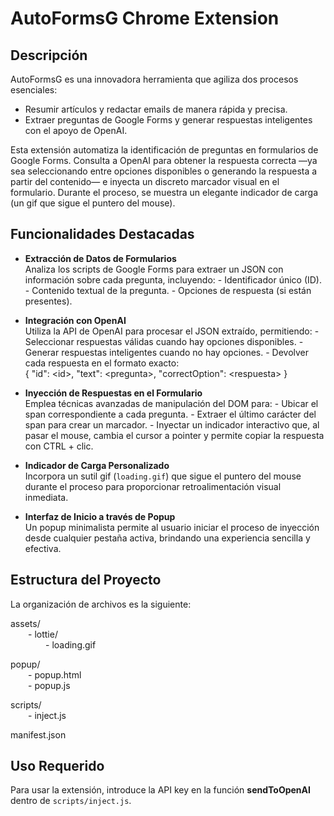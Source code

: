 # AutoFormsG Chrome Extension

## Descripción

AutoFormsG es una innovadora herramienta que agiliza dos procesos esenciales:

- Resumir artículos y redactar emails de manera rápida y precisa.
- Extraer preguntas de Google Forms y generar respuestas inteligentes con el apoyo de OpenAI.

Esta extensión automatiza la identificación de preguntas en formularios de Google Forms. Consulta a OpenAI para obtener la respuesta correcta —ya sea seleccionando entre opciones disponibles o generando la respuesta a partir del contenido— e inyecta un discreto marcador visual en el formulario. Durante el proceso, se muestra un elegante indicador de carga (un gif que sigue el puntero del mouse).

## Funcionalidades Destacadas

- **Extracción de Datos de Formularios**  
    Analiza los scripts de Google Forms para extraer un JSON con información sobre cada pregunta, incluyendo:
        - Identificador único (ID).
        - Contenido textual de la pregunta.
        - Opciones de respuesta (si están presentes).

- **Integración con OpenAI**  
    Utiliza la API de OpenAI para procesar el JSON extraído, permitiendo:
        - Seleccionar respuestas válidas cuando hay opciones disponibles.
        - Generar respuestas inteligentes cuando no hay opciones.
        - Devolver cada respuesta en el formato exacto:  
            { "id": &lt;id>, "text": &lt;pregunta>, "correctOption": &lt;respuesta> }

- **Inyección de Respuestas en el Formulario**  
    Emplea técnicas avanzadas de manipulación del DOM para:
        - Ubicar el span correspondiente a cada pregunta.
        - Extraer el último carácter del span para crear un marcador.
        - Inyectar un indicador interactivo que, al pasar el mouse, cambia el cursor a pointer y permite copiar la respuesta con CTRL + clic.

- **Indicador de Carga Personalizado**  
    Incorpora un sutil gif (`loading.gif`) que sigue el puntero del mouse durante el proceso para proporcionar retroalimentación visual inmediata.

- **Interfaz de Inicio a través de Popup**  
    Un popup minimalista permite al usuario iniciar el proceso de inyección desde cualquier pestaña activa, brindando una experiencia sencilla y efectiva.

## Estructura del Proyecto

La organización de archivos es la siguiente:

assets/  
  - lottie/  
    - loading.gif  

popup/  
  - popup.html  
  - popup.js  

scripts/  
  - inject.js  

manifest.json

## Uso Requerido

Para usar la extensión, introduce la API key en la función **sendToOpenAI** dentro de `scripts/inject.js`.
